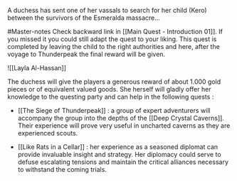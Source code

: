 A duchess has sent one of her vassals to search for her child (Kero) between the survivors of the Esmeralda massacre...

#Master-notes Check backward link in [[Main Quest - Introduction 01]]. If you missed it you could still adapt the quest to your liking. This quest is completed by leaving the child to the right authorities and here, after the voyage to Thunderpeak the final reward will be given.

![[Layla Al-Hassan]]


The duchess will give the players a generous reward of about 1.000 gold pieces or of equivalent valued goods. She herself will gladly offer her knowledge to the questing party and can help in the following quests :

- [[The Siege of Thunderpeak]] : a group of expert adventurers will accompany the group into the depths of the [[Deep Crystal Caverns]]. Their experience will prove very useful in uncharted caverns as they are experienced scouts.
  
- [[Like Rats in a Cellar]] : her experience as a seasoned diplomat can provide invaluable insight and strategy. Her diplomacy could serve to defuse escalating tensions and maintain the critical alliances necessary to withstand the coming trials.